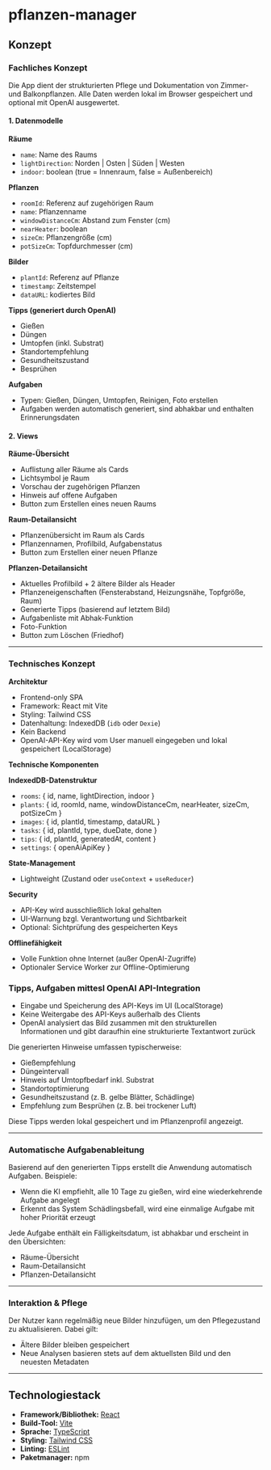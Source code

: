 # pflanzen-manager

## Konzept

### Fachliches Konzept

Die App dient der strukturierten Pflege und Dokumentation von Zimmer- und Balkonpflanzen. Alle Daten werden lokal im Browser gespeichert und optional mit OpenAI ausgewertet.

#### 1. Datenmodelle

**Räume**
- `name`: Name des Raums
- `lightDirection`: Norden | Osten | Süden | Westen
- `indoor`: boolean (true = Innenraum, false = Außenbereich)

**Pflanzen**
- `roomId`: Referenz auf zugehörigen Raum
- `name`: Pflanzenname
- `windowDistanceCm`: Abstand zum Fenster (cm)
- `nearHeater`: boolean
- `sizeCm`: Pflanzengröße (cm)
- `potSizeCm`: Topfdurchmesser (cm)

**Bilder**
- `plantId`: Referenz auf Pflanze
- `timestamp`: Zeitstempel
- `dataURL`: kodiertes Bild

**Tipps (generiert durch OpenAI)**
- Gießen
- Düngen
- Umtopfen (inkl. Substrat)
- Standortempfehlung
- Gesundheitszustand
- Besprühen

**Aufgaben**
- Typen: Gießen, Düngen, Umtopfen, Reinigen, Foto erstellen
- Aufgaben werden automatisch generiert, sind abhakbar und enthalten Erinnerungsdaten

#### 2. Views

**Räume-Übersicht**
- Auflistung aller Räume als Cards
- Lichtsymbol je Raum
- Vorschau der zugehörigen Pflanzen
- Hinweis auf offene Aufgaben
- Button zum Erstellen eines neuen Raums

**Raum-Detailansicht**
- Pflanzenübersicht im Raum als Cards
- Pflanzennamen, Profilbild, Aufgabenstatus
- Button zum Erstellen einer neuen Pflanze

**Pflanzen-Detailansicht**
- Aktuelles Profilbild + 2 ältere Bilder als Header
- Pflanzeneigenschaften (Fensterabstand, Heizungsnähe, Topfgröße, Raum)
- Generierte Tipps (basierend auf letztem Bild)
- Aufgabenliste mit Abhak-Funktion
- Foto-Funktion
- Button zum Löschen (Friedhof)

---

### Technisches Konzept

**Architektur**
- Frontend-only SPA
- Framework: React mit Vite
- Styling: Tailwind CSS
- Datenhaltung: IndexedDB (`idb` oder `Dexie`)
- Kein Backend
- OpenAI-API-Key wird vom User manuell eingegeben und lokal gespeichert (LocalStorage)

**Technische Komponenten**

**IndexedDB-Datenstruktur**
- `rooms`: { id, name, lightDirection, indoor }
- `plants`: { id, roomId, name, windowDistanceCm, nearHeater, sizeCm, potSizeCm }
- `images`: { id, plantId, timestamp, dataURL }
- `tasks`: { id, plantId, type, dueDate, done }
- `tips`: { id, plantId, generatedAt, content }
- `settings`: { openAiApiKey }

**State-Management**
- Lightweight (Zustand oder `useContext` + `useReducer`)

**Security**
- API-Key wird ausschließlich lokal gehalten
- UI-Warnung bzgl. Verantwortung und Sichtbarkeit
- Optional: Sichtprüfung des gespeicherten Keys

**Offlinefähigkeit**
- Volle Funktion ohne Internet (außer OpenAI-Zugriffe)
- Optionaler Service Worker zur Offline-Optimierung


### Tipps, Aufgaben mittesl OpenAI API-Integration

- Eingabe und Speicherung des API-Keys im UI (LocalStorage)
- Keine Weitergabe des API-Keys außerhalb des Clients
- OpenAI analysiert das Bild zusammen mit den strukturellen Informationen und gibt daraufhin eine strukturierte Textantwort zurück

Die generierten Hinweise umfassen typischerweise:
- Gießempfehlung
- Düngeintervall
- Hinweis auf Umtopfbedarf inkl. Substrat
- Standortoptimierung
- Gesundheitszustand (z. B. gelbe Blätter, Schädlinge)
- Empfehlung zum Besprühen (z. B. bei trockener Luft)

Diese Tipps werden lokal gespeichert und im Pflanzenprofil angezeigt.

---

### Automatische Aufgabenableitung

Basierend auf den generierten Tipps erstellt die Anwendung automatisch Aufgaben. Beispiele:
- Wenn die KI empfiehlt, alle 10 Tage zu gießen, wird eine wiederkehrende Aufgabe angelegt
- Erkennt das System Schädlingsbefall, wird eine einmalige Aufgabe mit hoher Priorität erzeugt

Jede Aufgabe enthält ein Fälligkeitsdatum, ist abhakbar und erscheint in den Übersichten:
- Räume-Übersicht
- Raum-Detailansicht
- Pflanzen-Detailansicht

---

### Interaktion & Pflege

Der Nutzer kann regelmäßig neue Bilder hinzufügen, um den Pflegezustand zu aktualisieren. Dabei gilt:
- Ältere Bilder bleiben gespeichert
- Neue Analysen basieren stets auf dem aktuellsten Bild und den neuesten Metadaten

---

## Technologiestack

- **Framework/Bibliothek:** [React](https://react.dev/)
- **Build-Tool:** [Vite](https://vitejs.dev/)
- **Sprache:** [TypeScript](https://www.typescriptlang.org/)
- **Styling:** [Tailwind CSS](https://tailwindcss.com/)
- **Linting:** [ESLint](https://eslint.org/)
- **Paketmanager:** npm
